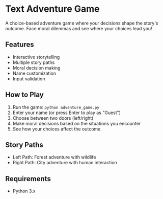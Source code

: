 # Text Adventure Game

A choice-based adventure game where your decisions shape the story's outcome. Face moral dilemmas and see where your choices lead you!

## Features
- Interactive storytelling
- Multiple story paths
- Moral decision making
- Name customization
- Input validation

## How to Play
1. Run the game: `python adventure_game.py`
2. Enter your name (or press Enter to play as "Guest")
3. Choose between two doors (left/right)
4. Make moral decisions based on the situations you encounter
5. See how your choices affect the outcome

## Story Paths
- Left Path: Forest adventure with wildlife
- Right Path: City adventure with human interaction

## Requirements
- Python 3.x